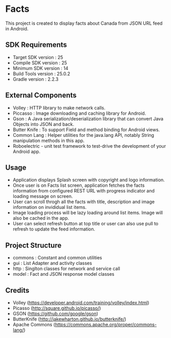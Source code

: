 # Facts

This project is created to display facts about Canada from JSON URL feed in Android.

## SDK Requirements
- Target SDK version	: 25
- Compile SDK version	: 25
- Minimum SDK version	: 14
- Build Tools version	: 25.0.2
- Gradle version		: 2.2.3

## External Components
- Volley : HTTP library to make network calls.
- Piccasso : Image downloading and caching library for Android.
- Gson : A Java serialization/deserialization library that can convert Java Objects into JSON and back.
- Butter Knife : To support Field and method binding for Android views.
- Common Lang : Helper utilities for the java.lang API, notably String manipulation methods in this app.
- Roboelectric - unit test framework to test-drive the development of your Android app.

## Usage
- Application displays Splash screen with copyright and logo information.
- Once user is on Facts list screen, application fetches the facts information from configured REST URL with progress indicator and loading message on screen.
- User can scroll throgh all the facts with title, description and image information on invididual list items.
- Image loading process will be lazy loading around list items. Image will also be cached in the app.
- User can select refresh button at top title or user can also use pull to refresh to update the feed information.

## Project Structure
- commons 	: Constant and common utilities
- gui 		: List Adapter and activity classes
- http 		: Singlton classes for network and service call
- model		: Fact and JSON response model classes

## Credits
- Volley (https://developer.android.com/training/volley/index.html)
- Picasso (http://square.github.io/picasso/)
- GSON (https://github.com/google/gson)
- ButterKnife (http://jakewharton.github.io/butterknife/)
- Apache Commons (https://commons.apache.org/proper/commons-lang/)



